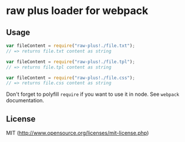 # raw plus loader for webpack

## Usage

``` javascript
var fileContent = require("raw-plus!./file.txt");
// => returns file.txt content as string
```

``` javascript
var fileContent = require("raw-plus!./file.tpl");
// => returns file.tpl content as string
```
``` javascript
var fileContent = require("raw-plus!./file.css");
// => returns file.css content as string
```

Don't forget to polyfill `require` if you want to use it in node.
See `webpack` documentation.

## License

MIT (http://www.opensource.org/licenses/mit-license.php)